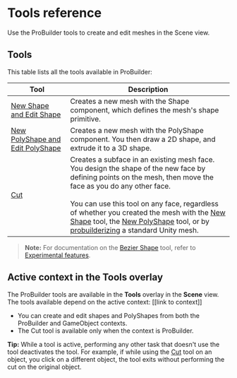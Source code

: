 # Tools reference

Use the ProBuilder tools to create and edit meshes in the Scene view. 

## Tools

This table lists all the tools available in ProBuilder:

| **Tool** | **Description** |
| --- | --- |
| [New Shape and Edit Shape](shape-tool.md) | Creates a new mesh with the Shape component, which defines the mesh's shape primitive. |
| [New PolyShape and Edit PolyShape](polyshape.md) | Creates a new mesh with the PolyShape component. You then draw a 2D shape, and extrude it to a 3D shape. |
| [Cut](cut-tool.md) | Creates a subface in an existing mesh face. You design the shape of the new face by defining points on the mesh, then move the face as you do any other face. <br /><br />You can use this tool on any face, regardless of whether you created the mesh with the [New Shape](shape-tool.md) tool, the [New PolyShape](polyshape.md) tool, or by [probuilderizing](Object_ProBuilderize.md) a standard Unity mesh. |

> **Note:** For documentation on the [Bezier Shape](bezier.md) tool, refer to [Experimental features](experimental.md).

## Active context in the Tools overlay

The ProBuilder tools are available in the **Tools** overlay in the **Scene** view. The tools available depend on the active context: [[link to context]]

* You can create and edit shapes and PolyShapes from both the ProBuilder and GameObject contexts.
* The Cut tool is available only when the context is ProBuilder.

**Tip:** While a tool is active, performing any other task that doesn't use the tool deactivates the tool. For example, if while using the [Cut](cut-tool.md) tool on an object, you click on a different object, the tool exits without performing the cut on the original object. 
